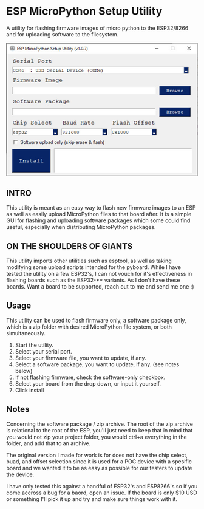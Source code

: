 # ESP MicroPython Setup Utility
A utility for flashing firmware images of micro python to the ESP32/8266 and for uploading software to the filesystem.

![alt text](https://github.com/seth-c-stenzel/ESP-MicroPython-Setup-Utility/blob/main/screenshots/ESP%20MicroPython%20Setup%20Utility.jpg?raw=true)

## INTRO
This utility is meant as an easy way to flash new firmware images to an ESP as well as easily upload MicroPython files to that board after.
It is a simple GUI for flashing and uploading software packages which some could find useful, especially when distributing MicroPython packages.

## ON THE SHOULDERS OF GIANTS
This utility imports other utilities such as esptool, as well as taking modifying some upload scripts intended for the pyboard.
While I have tested the utility on a few ESP32's, I can not vouch for it's effectiveness in flashing boards such as the ESP32-** variants. As I don't have these boards. Want a board to be supported, reach out to me and send me one :)

## Usage
This utility can be used to flash firmware only, a software package only, which is a zip folder with desired MicroPython file system, or both simultaneously.

1. Start the utility.
2. Select your serial port.
3. Select your firmware file, you want to update, if any.
4. Select a software package, you want to update, if any. (see notes below)
5. If not flashing firmware, check the software-only checkbox.
6. Select your board from the drop down, or input it yourself.
7. Click install

## Notes
Concerning the software package / zip archive. The root of the zip archive is relational to the root of the ESP, you'll just need to keep that in mind that you would not zip your project folder, you would ctrl+a everything in the folder, and add that to an archive.

The original version I made for work is for does not have the chip select, buad, and offset selection since it is used for a POC device with a spesific board and we wanted it to be as easy as possible for our testers to update the device.

I have only tested this against a handful of ESP32's and ESP8266's so if you come accross a bug for a baord, open an issue. If the board is only $10 USD or something I'll pick it up and try and make sure things work with it.
